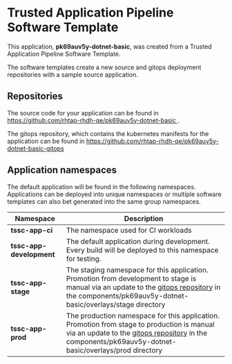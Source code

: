# Trusted Application Pipeline Software Template

This application, **pk69auv5y-dotnet-basic**, was created from a Trusted Application Pipeline Software Template.

The software templates create a new source and gitops deployment repositories with a sample source application. 

## Repositories

The source code for your application can be found in [https://github.com/rhtap-rhdh-qe/pk69auv5y-dotnet-basic ](https://github.com/rhtap-rhdh-qe/pk69auv5y-dotnet-basic ).
 
The gitops repository, which contains the kubernetes manifests for the application can be found in 
[https://github.com/rhtap-rhdh-qe/pk69auv5y-dotnet-basic-gitops ](https://github.com/rhtap-rhdh-qe/pk69auv5y-dotnet-basic-gitops ) 

## Application namespaces 

The default application will be found in the following namespaces. Applications can be deployed into unique namespaces or multiple software templates can also bet generated into the same group namespaces.  

|  Namespace   |  Description   |  
| -------- | -------- |
| **tssc-app-ci** | The namespace used for CI workloads |
| **tssc-app-development** | The default application during development. Every build will be deployed to this namespace for testing. |
| **tssc-app-stage** | The staging namespace for this application. Promotion from development to stage is manual via an update to the [gitops repository](https://github.com/rhtap-rhdh-qe/pk69auv5y-dotnet-basic-gitops ) in the components/pk69auv5y-dotnet-basic/overlays/stage directory |
| **tssc-app-prod** | The production namespace for this application. Promotion from stage to production is manual via an update to the [gitops repository](https://github.com/rhtap-rhdh-qe/pk69auv5y-dotnet-basic-gitops ) in the components/pk69auv5y-dotnet-basic/overlays/prod directory |